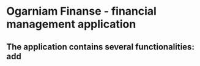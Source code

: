 # Ogarniam Finanse - financial management application

## The application contains several functionalities: add